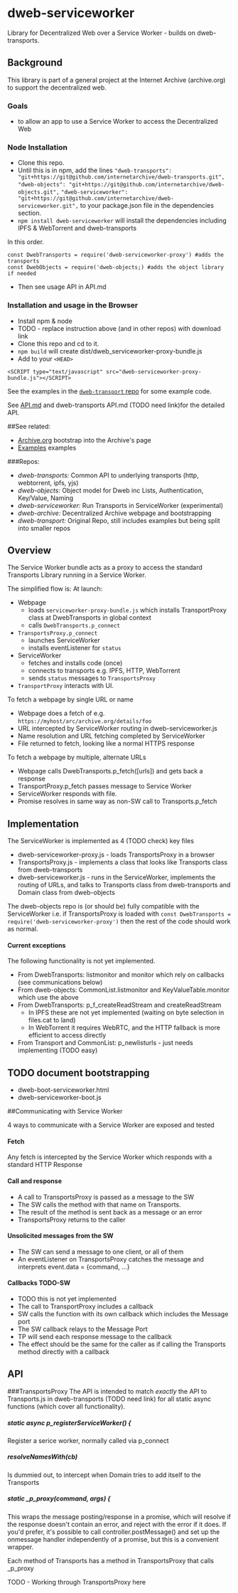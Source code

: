 # dweb-serviceworker 
Library for Decentralized Web over a Service Worker - builds on dweb-transports.

## Background
This library is part of a general project at the Internet Archive (archive.org) 
to support the decentralized web.  

### Goals
* to allow an app to use a Service Worker to access the Decentralized Web

### Node Installation
* Clone this repo. 
* Until this is in npm, add the lines
`"dweb-transports": "git+https://git@github.com/internetarchive/dweb-transports.git",`
`"dweb-objects": "git+https://git@github.com/internetarchive/dweb-objects.git",`
`"dweb-serviceworker": "git+https://git@github.com/internetarchive/dweb-serviceworker.git",`
to your package.json file in the dependencies section. 
* `npm install dweb-serviceworker`  will install the dependencies including IPFS & WebTorrent and dweb-transports

In this order.
```
const DwebTransports = require('dweb-serviceworker-proxy') #adds the transports
const DwebObjects = require('dweb-objects;) #adds the object library if needed
```

* Then see usage API in API.md

### Installation and usage in the Browser

* Install npm & node
* TODO - replace instruction above (and in other repos) with download link
* Clone this repo and cd to it.
* `npm build` will create dist/dweb_serviceworker-proxy-bundle.js
* Add to your `<HEAD>`

```
<SCRIPT type="text/javascript" src="dweb-serviceworker-proxy-bundle.js"></SCRIPT>
```

See the examples in the [`dweb-transport` repo](https://github.com/internetarchive/dweb-transport) for some example code. 

See [API.md](./API.md) and dweb-transports API.md (TODO need link)for the detailed API.

##See related:

* [Archive.org](http://dweb.archive.org/details) bootstrap into the Archive's page
* [Examples](http://dweb.me/examples) examples

###Repos:
* *dweb-transports:* Common API to underlying transports (http, webtorrent, ipfs, yjs)
* *dweb-objects:* Object model for Dweb inc Lists, Authentication, Key/Value, Naming
* *dweb-serviceworker:* Run Transports in ServiceWorker (experimental)
* *dweb-archive:* Decentralized Archive webpage and bootstrapping 
* *dweb-transport:* Original Repo, still includes examples but being split into smaller repos

## Overview
The Service Worker bundle acts as a proxy to access the standard Transports Library running in a Service Worker. 

The simplified flow is: 
At launch:
* Webpage 
    * loads `serviceworker-proxy-bundle.js` which installs TransportProxy class at DwebTransports in global context
    * calls `DwebTransports.p_connect`
* `TransportsProxy.p_connect`
    * launches ServiceWorker
    * installs eventListener for `status`
* ServiceWorker
    * fetches and installs code (once)
    * connects to transports e.g. IPFS, HTTP, WebTorrent
    * sends `status` messages to `TransportsProxy`
* `TransportProxy` interacts with UI.

To fetch a webpage by single URL or name
* Webpage does a fetch of e.g. `https://myhost/arc/archive.org/details/foo`
* URL intercepted by ServiceWorker routing in dweb-serviceworker.js
* Name resolution and URL fetching completed by ServiceWorker
* File returned to fetch, looking like a normal HTTPS response

To fetch a webpage by multiple, alternate URLs
* Webpage calls DwebTransports.p_fetch([urls]) and gets back a response
* TransportProxy.p_fetch passes message to Service Worker 
* ServiceWorker responds with file.
* Promise resolves in same way as non-SW call to Transports.p_fetch

## Implementation
The ServiceWorker is implemented as 4 (TODO check) key files
* dweb-serviceworker-proxy.js - loads TransportsProxy in a browser
* TransportsProxy.js - implements a class that looks like Transports class from dweb-transports
* dweb-serviceworker.js - runs in the ServiceWorker, implements the routing of URLs, and talks to Transports class from dweb-transports and Domain class from dweb-objects

The dweb-objects repo is (or should be) fully compatible with the ServiceWorker i.e.
if TransportsProxy is loaded with `const DwebTransports = require('dweb-serviceworker-proxy')`
then the rest of the code should work as normal.

#### Current exceptions
The following functionality is not yet implemented.
* From DwebTransports: listmonitor and monitor which rely on callbacks (see communications below)
* From dweb-objects: CommonList.listmonitor and KeyValueTable.monitor which use the above
* From DwebTransports: p_f_createReadStream and createReadStream 
    * In IPFS these are not yet implemented (waiting on byte selection in files.cat to land)
    * In WebTorrent it requires WebRTC, and the HTTP fallback is more efficient to access directly
* From Transport and CommonList: p_newlisturls - just needs implementing (TODO easy)

## TODO document bootstrapping
* dweb-boot-serviceworker.html
* dweb-serviceworker-boot.js

##Communicating with Service Worker

4 ways to communicate with a Service Worker are exposed and tested

#### Fetch
Any fetch is intercepted by the Service Worker which responds with a standard HTTP Response

#### Call and response
* A call to TransportsProxy is passed as a message to the SW
* The SW calls the method with that name on Transports.
* The result of the method is sent back as a message or an error
* TransportsProxy returns to the caller

#### Unsolicited messages from the SW
* The SW can send a message to one client, or all of them
* An eventListener on TransportsProxy catches the message and interprets event.data = {command, ...}

#### Callbacks TODO-SW
* TODO this is not yet implemented
* The call to TransportProxy includes a callback
* SW calls the function with its own callback which includes the Message port
* The SW callback relays to the Message Port
* TP will send each response message to the callback
* The effect should be the same for the caller as if calling the Transports method directly with a callback


## API

###TransportsProxy
The API is intended to match *exactly* 
the API to Transports.js in dweb-transports (TODO need link) 
for all static async functions (which cover all functionality). 

##### static async p_registerServiceWorker() {
Register a serice worker, normally called via p_connect

##### resolveNamesWith(cb)
Is dummied out, to intercept when Domain tries to add itself to the Transports

##### static _p_proxy(command, args) {
This wraps the message posting/response in a promise, which will resolve if the response doesn't
contain an error, and reject with the error if it does. If you'd prefer, it's possible to call
controller.postMessage() and set up the onmessage handler independently of a promise, but this is
a convenient wrapper.

Each method of Transports has a method in TransportsProxy that calls _p_proxy 

TODO - Working through TransportsProxy here


